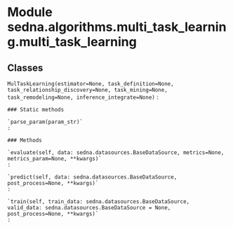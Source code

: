 Module sedna.algorithms.multi_task_learning.multi_task_learning
===============================================================

Classes
-------

`MulTaskLearning(estimator=None, task_definition=None, task_relationship_discovery=None, task_mining=None, task_remodeling=None, inference_integrate=None)`
:   

    ### Static methods

    `parse_param(param_str)`
    :

    ### Methods

    `evaluate(self, data: sedna.datasources.BaseDataSource, metrics=None, metrics_param=None, **kwargs)`
    :

    `predict(self, data: sedna.datasources.BaseDataSource, post_process=None, **kwargs)`
    :

    `train(self, train_data: sedna.datasources.BaseDataSource, valid_data: sedna.datasources.BaseDataSource = None, post_process=None, **kwargs)`
    :